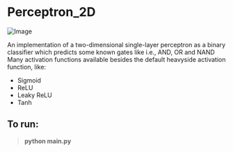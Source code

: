 # Perceptron_2D

![Image](https://i.ibb.co/0J5FPJY/singlelayer-perceptron.png) 

An implementation of a two-dimensional single-layer perceptron as a binary classifier which predicts some known gates like i.e., AND, OR and NAND
Many activation functions available besides the default heavyside activation function, like:
- Sigmoid
- ReLU
- Leaky ReLU
- Tanh

To run:
---
> **python main.py**

